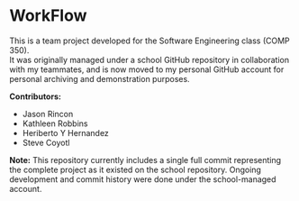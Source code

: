 # WorkFlow

This is a team project developed for the Software Engineering class (COMP 350).  
It was originally managed under a school GitHub repository in collaboration with my teammates, and is now moved to my personal GitHub account for personal archiving and demonstration purposes.

**Contributors:**
- Jason Rincon
- Kathleen Robbins
- Heriberto Y Hernandez
- Steve Coyotl

**Note:**
This repository currently includes a single full commit representing the complete project as it existed on the school repository. Ongoing development and commit history were done under the school-managed account.
